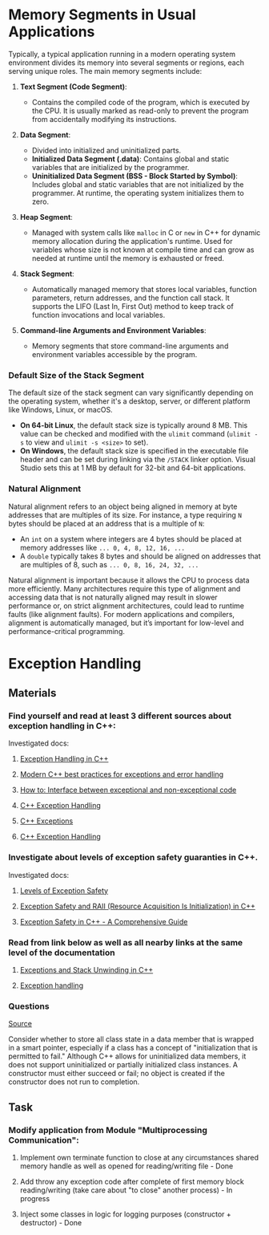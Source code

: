 # Memory Segments in Usual Applications

Typically, a typical application running in a modern operating system environment divides its memory into several segments or regions, each serving unique roles. The main memory segments include:

1. **Text Segment (Code Segment)**: 
   - Contains the compiled code of the program, which is executed by the CPU. It is usually marked as read-only to prevent the program from accidentally modifying its instructions.

2. **Data Segment**: 
   - Divided into initialized and uninitialized parts.
   - **Initialized Data Segment (.data)**: Contains global and static variables that are initialized by the programmer.
   - **Uninitialized Data Segment (BSS - Block Started by Symbol)**: Includes global and static variables that are not initialized by the programmer. At runtime, the operating system initializes them to zero.

3. **Heap Segment**:
   - Managed with system calls like `malloc` in C or `new` in C++ for dynamic memory allocation during the application's runtime. Used for variables whose size is not known at compile time and can grow as needed at runtime until the memory is exhausted or freed.

4. **Stack Segment**:
   - Automatically managed memory that stores local variables, function parameters, return addresses, and the function call stack. It supports the LIFO (Last In, First Out) method to keep track of function invocations and local variables.

5. **Command-line Arguments and Environment Variables**:
   - Memory segments that store command-line arguments and environment variables accessible by the program.

### Default Size of the Stack Segment

The default size of the stack segment can vary significantly depending on the operating system, whether it's a desktop, server, or different platform like Windows, Linux, or macOS.

- **On 64-bit Linux**, the default stack size is typically around 8 MB. This value can be checked and modified with the `ulimit` command (`ulimit -s` to view and `ulimit -s <size>` to set).
- **On Windows**, the default stack size is specified in the executable file header and can be set during linking via the `/STACK` linker option. Visual Studio sets this at 1 MB by default for 32-bit and 64-bit applications.

### Natural Alignment

Natural alignment refers to an object being aligned in memory at byte addresses that are multiples of its size. For instance, a type requiring `N` bytes should be placed at an address that is a multiple of `N`:

- An `int` on a system where integers are 4 bytes should be placed at memory addresses like `... 0, 4, 8, 12, 16, ...`
- A `double` typically takes 8 bytes and should be aligned on addresses that are multiples of 8, such as `... 0, 8, 16, 24, 32, ...`

Natural alignment is important because it allows the CPU to process data more efficiently. Many architectures require this type of alignment and accessing data that is not naturally aligned may result in slower performance or, on strict alignment architectures, could lead to runtime faults (like alignment faults). For modern applications and compilers, alignment is automatically managed, but it’s important for low-level and performance-critical programming.

# Exception Handling

## Materials

### Find yourself and read at least 3 different sources about exception handling in C++:

Investigated docs:

1. [Exception Handling in C++](https://www.geeksforgeeks.org/exception-handling-c/)

1. [Modern C++ best practices for exceptions and error handling](https://learn.microsoft.com/en-us/cpp/cpp/errors-and-exception-handling-modern-cpp?view=msvc-170)

1. [How to: Interface between exceptional and non-exceptional code](https://learn.microsoft.com/en-us/cpp/cpp/how-to-interface-between-exceptional-and-non-exceptional-code?view=msvc-170)

1. [C++ Exception Handling](https://www.tutorialspoint.com/cplusplus/cpp_exceptions_handling.htm)

1. [C++ Exceptions](https://www.w3schools.com/cpp/cpp_exceptions.asp)

1. [C++ Exception Handling](https://www.programiz.com/cpp-programming/exception-handling)

### Investigate about levels of exception safety guaranties in C++.

Investigated docs:

1. [Levels of Exception Safety](https://arne-mertz.de/2015/12/levels-of-exception-safety/)

1. [Exception Safety and RAII (Resource Acquisition Is Initialization) in C++](https://www.w3computing.com/articles/exception-safety-raii-cpp/)

1. [Exception Safety in C++ - A Comprehensive Guide](https://www.surfsidemedia.in/post/exception-safety-in-c-plus-a-comprehensive-guide)

### Read from link below as well as all nearby links at the same level of the documentation

1. [Exceptions and Stack Unwinding in C++](https://learn.microsoft.com/en-us/cpp/cpp/exceptions-and-stack-unwinding-in-cpp?view=msvc-170)

1. [Exception handling](https://eel.is/c++draft/except.throw)

### Questions

[Source](https://learn.microsoft.com/en-us/cpp/cpp/how-to-design-for-exception-safety?view=msvc-170#exception-safe-classes)

Consider whether to store all class state in a data member that is wrapped in a smart pointer, especially if a class has a concept of "initialization that is permitted to fail." Although C++ allows for uninitialized data members, it does not support uninitialized or partially initialized class instances. A constructor must either succeed or fail; no object is created if the constructor does not run to completion.

## Task

### Modify application from Module "Multiprocessing Communication":

1. Implement own terminate function to close at any circumstances shared memory handle as well as opened for reading/writing file - Done
     
1. Add throw any exception code after complete of first memory block reading/writing (take care about "to close" another process) - In progress

1. Inject some classes in logic for logging purposes (constructor + destructor) - Done



